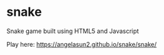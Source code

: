 # snake
Snake game built using HTML5 and Javascript

Play here: https://angelasun2.github.io/snake/snake/
